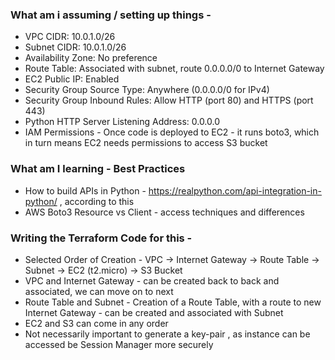 ### What am i assuming / setting up things - 
- VPC CIDR: 10.0.1.0/26
- Subnet CIDR: 10.0.1.0/26
- Availability Zone: No preference
- Route Table: Associated with subnet, route 0.0.0.0/0 to Internet Gateway 
- EC2 Public IP: Enabled
- Security Group Source Type: Anywhere (0.0.0.0/0 for IPv4)
- Security Group Inbound Rules: Allow HTTP (port 80) and HTTPS (port 443)
- Python HTTP Server Listening Address: 0.0.0.0
- IAM Permissions - Once code is deployed to EC2 - it runs boto3, which in turn means EC2 needs permissions to access S3 bucket

### What am I learning - Best Practices
- How to build APIs in Python - https://realpython.com/api-integration-in-python/ , according to this
- AWS Boto3 Resource vs Client - access techniques and differences

### Writing the Terraform Code for this -
- Selected Order of Creation - VPC -> Internet Gateway -> Route Table -> Subnet -> EC2 (t2.micro) -> S3 Bucket
- VPC and Internet Gateway - can be created back to back and associated, we can move on to next
- Route Table and Subnet - Creation of a Route Table, with a route to new Internet Gateway - can be created and associated with Subnet
- EC2 and S3 can come in any order
- Not necessarily important to generate a key-pair , as instance can be accessed be Session Manager more securely